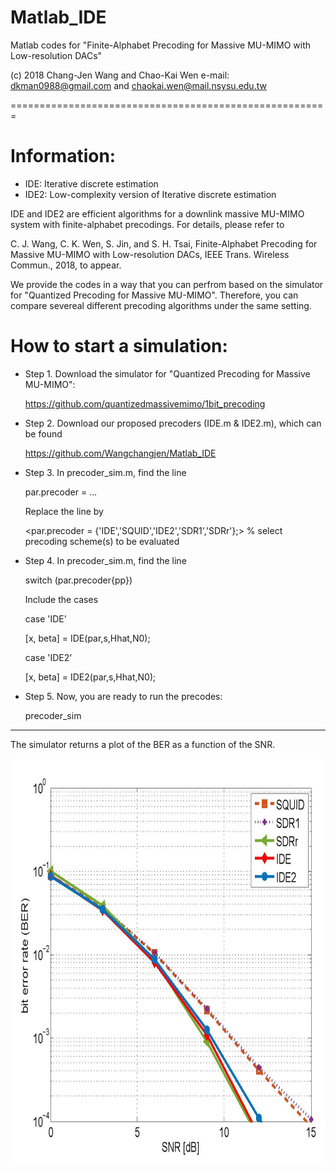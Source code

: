 # Matlab_IDE

Matlab codes for "Finite-Alphabet Precoding for Massive MU-MIMO with Low-resolution DACs"

(c) 2018 Chang-Jen Wang and Chao-Kai Wen e-mail: dkman0988@gmail.com and chaokai.wen@mail.nsysu.edu.tw

=======================================================

# Information:

- IDE: Iterative discrete estimation
- IDE2: Low-complexity version of Iterative discrete estimation

IDE and IDE2 are efficient algorithms for a downlink massive MU-MIMO system with finite-alphabet precodings. For details, please refer to 

C. J. Wang, C. K. Wen, S. Jin, and S. H. Tsai, Finite-Alphabet Precoding for Massive MU-MIMO with Low-resolution DACs, IEEE Trans. Wireless Commun., 2018, to appear.

We provide the codes in a way that you can perfrom based on the simulator for "Quantized Precoding for Massive MU-MIMO". Therefore, you can compare severeal different precoding algorithms under the same setting.


# How to start a simulation:

- Step 1. Download the simulator for "Quantized Precoding for Massive MU-MIMO":

  https://github.com/quantizedmassivemimo/1bit_precoding

- Step 2. Download our proposed precoders (IDE.m & IDE2.m), which can be found

  https://github.com/Wangchangjen/Matlab_IDE

- Step 3. In precoder_sim.m, find the line 

  par.precoder = … 

  Replace the line by
  
  <par.precoder = {'IDE','SQUID','IDE2','SDR1','SDRr'};> % select precoding scheme(s) to be evaluated
  
- Step 4. In precoder_sim.m, find the line

  switch (par.precoder{pp}) 

  Include the cases

    case 'IDE'

    [x, beta] = IDE(par,s,Hhat,N0);

    case 'IDE2'

    [x, beta] = IDE2(par,s,Hhat,N0);

- Step 5. Now, you are ready to run the precodes:

  precoder_sim

--------------------------------------------------------------------------------------------------------------------------------------
The simulator returns a plot of the BER as a function of the SNR.

<div align=center><img width="650" height="650" src="https://github.com/Wangchangjen/Matlab_IDE/blob/master/Fig2.jpg"/></div>

